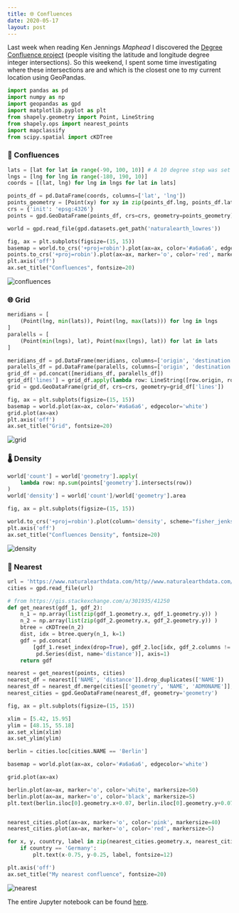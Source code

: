 ```yaml
---
title: 🌐 Confluences
date: 2020-05-17
layout: post
---
```


Last week when reading Ken Jennings *Maphead* I discovered the [Degree Confluence project](http://confluence.org/) (people visiting the latitude and longitude degree integer intersections). So this weekend, I spent some time investigating where these intersections are and which is the closest one to my current location using GeoPandas. 

```python
import pandas as pd
import numpy as np
import geopandas as gpd
import matplotlib.pyplot as plt
from shapely.geometry import Point, LineString
from shapely.ops import nearest_points
import mapclassify
from scipy.spatial import cKDTree
```

### 🔴 Confluences

```python
lats = [lat for lat in range(-90, 100, 10)] # A 10 degree step was set to sample the research
lngs = [lng for lng in range(-180, 190, 10)]
coords = [(lat, lng) for lng in lngs for lat in lats]

points_df = pd.DataFrame(coords, columns=['lat', 'lng'])
points_geometry = [Point(xy) for xy in zip(points_df.lng, points_df.lat)]
crs = {'init': 'epsg:4326'}
points = gpd.GeoDataFrame(points_df, crs=crs, geometry=points_geometry)
```

```python
world = gpd.read_file(gpd.datasets.get_path('naturalearth_lowres'))

fig, ax = plt.subplots(figsize=(15, 15))
basemap = world.to_crs('+proj=robin').plot(ax=ax, color='#a6a6a6', edgecolor='white')
points.to_crs('+proj=robin').plot(ax=ax, marker='o', color='red', markersize=5)
plt.axis('off')
ax.set_title("Confluences", fontsize=20)
```

![confluences](https://github.com/ramiroaznar/blog/blob/master/assets/imgs/2020-05-17-confluences.png?raw=true)

### 🌐 Grid

```python
meridians = [
    (Point(lng, min(lats)), Point(lng, max(lats))) for lng in lngs
]
paralells = [
    (Point(min(lngs), lat), Point(max(lngs), lat)) for lat in lats
]

meridians_df = pd.DataFrame(meridians, columns=['origin', 'destination'])
paralells_df = pd.DataFrame(paralells, columns=['origin', 'destination'])
grid_df = pd.concat([meridians_df, paralells_df])
grid_df['lines'] = grid_df.apply(lambda row: LineString([row.origin, row.destination]), axis=1)
grid = gpd.GeoDataFrame(grid_df, crs=crs, geometry=grid_df['lines'])
```

```python
fig, ax = plt.subplots(figsize=(15, 15))
basemap = world.plot(ax=ax, color='#a6a6a6', edgecolor='white')
grid.plot(ax=ax)
plt.axis('off')
ax.set_title("Grid", fontsize=20)
```

![grid](https://github.com/ramiroaznar/blog/blob/master/assets/imgs/2020-05-17-grid.png?raw=true)

### 🌡️ Density

```python
world['count'] = world['geometry'].apply(
    lambda row: np.sum(points['geometry'].intersects(row))
)
world['density'] = world['count']/world['geometry'].area
```

```python
fig, ax = plt.subplots(figsize=(15, 15))

world.to_crs('+proj=robin').plot(column='density', scheme="fisher_jenks", figsize=(15,10), ax=ax, legend=True)
plt.axis('off')
ax.set_title("Confluences Density", fontsize=20)
```

![density](https://github.com/ramiroaznar/blog/blob/master/assets/imgs/2020-05-17-confluences-density.png?raw=true)

### 📏 Nearest

```python
url = 'https://www.naturalearthdata.com/http//www.naturalearthdata.com/download/10m/cultural/ne_10m_populated_places.zip'
cities = gpd.read_file(url)
```

```python
# from https://gis.stackexchange.com/a/301935/41250
def get_nearest(gdf_1, gdf_2):
    n_1 = np.array(list(zip(gdf_1.geometry.x, gdf_1.geometry.y)) )
    n_2 = np.array(list(zip(gdf_2.geometry.x, gdf_2.geometry.y)) )
    btree = cKDTree(n_2)
    dist, idx = btree.query(n_1, k=1)
    gdf = pd.concat(
        [gdf_1.reset_index(drop=True), gdf_2.loc[idx, gdf_2.columns != 'geometry'].reset_index(drop=True),
         pd.Series(dist, name='distance')], axis=1)
    return gdf
```

```python
nearest = get_nearest(points, cities)
nearest_df = nearest[['NAME', 'distance']].drop_duplicates(['NAME'])
nearest_df = nearest_df.merge(cities[['geometry', 'NAME', 'ADM0NAME']], on='NAME', how='left')
nearest_cities = gpd.GeoDataFrame(nearest_df, geometry='geometry')
```

```python
fig, ax = plt.subplots(figsize=(15, 15))

xlim = [5.42, 15.95]
ylim = [48.15, 55.18]
ax.set_xlim(xlim)
ax.set_ylim(ylim)

berlin = cities.loc[cities.NAME == 'Berlin']

basemap = world.plot(ax=ax, color='#a6a6a6', edgecolor='white')

grid.plot(ax=ax)

berlin.plot(ax=ax, marker='o', color='white', markersize=50)
berlin.plot(ax=ax, marker='o', color='black', markersize=5)
plt.text(berlin.iloc[0].geometry.x+0.07, berlin.iloc[0].geometry.y+0.07, berlin.iloc[0].NAME, fontsize=12)


nearest_cities.plot(ax=ax, marker='o', color='pink', markersize=40)
nearest_cities.plot(ax=ax, marker='o', color='red', markersize=5)

for x, y, country, label in zip(nearest_cities.geometry.x, nearest_cities.geometry.y, nearest_cities["ADM0NAME"], nearest_cities["NAME"]):
    if country == 'Germany':
        plt.text(x-0.75, y-0.25, label, fontsize=12)

plt.axis('off')        
ax.set_title("My nearest confluence", fontsize=20)
```

![nearest](https://github.com/ramiroaznar/blog/blob/master/assets/imgs/2020-05-17-nearest.png?raw=true)


The entire Jupyter notebook can be found [here](https://github.com/ramiroaznar/labs/blob/master/confluences.ipynb).
